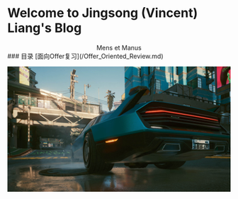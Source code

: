 # Welcome to Jingsong (Vincent) Liang's Blog
<center>Mens et Manus</center>
### 目录
 [面向Offer复习](/Offer_Oriented_Review.md)

![赛博朋克](/photomode_10122020_203508.jpg "Cyber")


